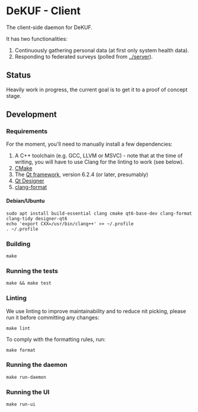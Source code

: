 # DeKUF - Client

The client-side daemon for DeKUF.

It has two functionalities:

1. Continuously gathering personal data (at first only system health data).
2. Responding to federated surveys (polled from [../server](../server)).

## Status

Heavily work in progress, the current goal is to get it to a proof of concept
stage.

## Development

### Requirements

For the moment, you'll need to manually install a few dependencies:

1. A C++ toolchain (e.g. GCC, LLVM or MSVC) - note that at the time of writing,
   you will have to use Clang for the linting to work (see below).
2. [CMake](https://cmake.org/)
3. The [Qt framework](https://www.qt.io/product/qt6), version 6.2.4 (or later,
   presumably)
4. [Qt Designer](https://doc.qt.io/qt-6/qtdesigner-manual.html)
5. [clang-format](https://clang.llvm.org/docs/ClangFormat.html)

#### Debian/Ubuntu

    sudo apt install build-essential clang cmake qt6-base-dev clang-format clang-tidy designer-qt6
    echo 'export CXX=/usr/bin/clang++' >> ~/.profile
    . ~/.profile

### Building

    make

### Running the tests

    make && make test

### Linting

We use linting to improve maintainability and to reduce nit picking, please run
it before committing any changes:

    make lint

To comply with the formatting rules, run:

    make format

### Running the daemon

    make run-daemon

### Running the UI

    make run-ui
